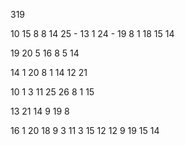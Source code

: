 319

10 15 8 8 14 25 - 13 1 24 - 19 8 1 18 15 14

19 20 5 16 8 5 14

14 1 20 8 1 14 12 21

10 1 3 11 25 26 8 1 15

13 21 14 9 19 8

16 1 20 18 9 3 11 3 15 12 12 9 19 15 14 
